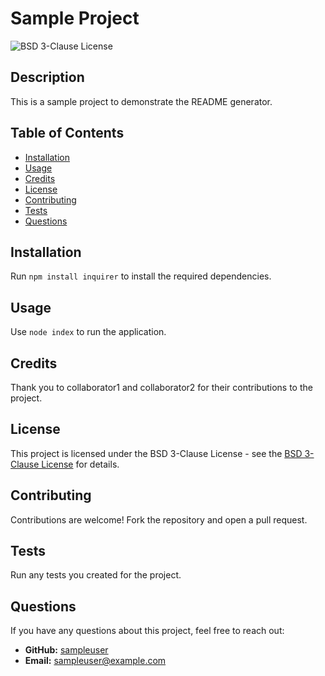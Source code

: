 # Sample Project

![BSD 3-Clause License](https://img.shields.io/badge/License-BSD%203--Clause-blue.svg)

## Description 

This is a sample project to demonstrate the README generator. 

## Table of Contents 

- [Installation](#installation)
- [Usage](#usage)
- [Credits](#credits)
- [License](#license)
- [Contributing](#contributing)
- [Tests](#tests)
- [Questions](#questions) 

## Installation 

Run `npm install inquirer` to install the required dependencies. 

## Usage 

Use `node index` to run the application. 

## Credits 

Thank you to collaborator1 and collaborator2 for their contributions to the project. 

## License 

This project is licensed under the BSD 3-Clause License - see the [BSD 3-Clause License](https://opensource.org/licenses/BSD-3-Clause) for details. 

## Contributing 

Contributions are welcome! Fork the repository and open a pull request. 

## Tests 

Run any tests you created for the project. 

## Questions 


If you have any questions about this project, feel free to reach out: 

- **GitHub:** [sampleuser](https://github.com/sampleuser)
- **Email:** sampleuser@example.com

